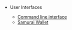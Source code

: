 - User Interfaces
 
	- [Command line interface](/en-us/user-interfaces/[English]-Command-line-interface.md)
	- [Samurai Wallet](/en-us/user-interfaces/[English]-Samurai-Wallet.md)
 
